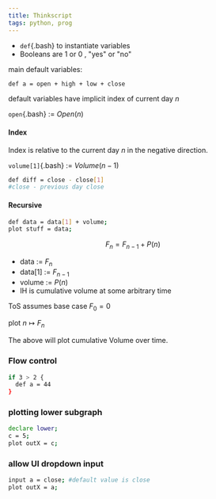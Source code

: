```yaml
---
title: Thinkscript
tags: python, prog
---
```


* `def`{.bash} to instantiate variables
* Booleans are 1 or 0 , "yes" or "no" 


main default variables:

```bash
def a = open + high + low + close 
```
default variables have implicit index of current day $n$  

`open`{.bash} := $Open(n)$


#### Index

Index is relative to the current day $n$ in the negative direction.    
  
`volume[1]`{.bash} := $Volume(n-1)$

```bash
def diff = close - close[1]
#close - previous day close
```

#### Recursive

```bash
def data = data[1] + volume;
plot stuff = data;
```

$$ F_n = F_{n-1} + P(n) $$

* data := $F_n$
* data[1] := $F_{n-1}$
* volume := $P(n)$
* IH is cumulative volume at some arbitrary time

ToS assumes base case $F_0=0$

plot $n \mapsto F_n$  

The above will plot cumulative Volume over time. 

### Flow control

```bash
if 3 > 2 {
  def a = 44 
}
```

### plotting lower subgraph

```bash
declare lower;
c = 5;
plot outX = c;
```

### allow UI dropdown input

```bash
input a = close; #default value is close
plot outX = a;
```